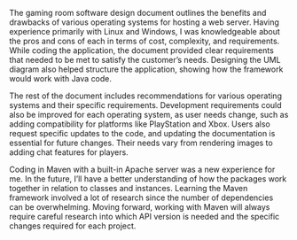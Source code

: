 The gaming room software design document outlines the benefits and drawbacks of various operating systems for hosting a web server. Having experience primarily with Linux and Windows, I was knowledgeable about the pros and cons of each in terms of cost, complexity, and requirements. While coding the application, the document provided clear requirements that needed to be met to satisfy the customer’s needs. Designing the UML diagram also helped structure the application, showing how the framework would work with Java code.

The rest of the document includes recommendations for various operating systems and their specific requirements. Development requirements could also be improved for each operating system, as user needs change, such as adding compatibility for platforms like PlayStation and Xbox. Users also request specific updates to the code, and updating the documentation is essential for future changes. Their needs vary from rendering images to adding chat features for players.

Coding in Maven with a built-in Apache server was a new experience for me. In the future, I’ll have a better understanding of how the packages work together in relation to classes and instances. Learning the Maven framework involved a lot of research since the number of dependencies can be overwhelming. Moving forward, working with Maven will always require careful research into which API version is needed and the specific changes required for each project.
